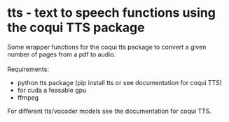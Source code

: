 # tts - text to speech functions using the coqui TTS package

Some wrapper functions for the coqui tts package to convert a given number of pages from a pdf to audio. 
<br><br>
Requirements: <br>
- python tts package (pip install tts or see documentation for coqui TTS)
- for cuda a feasable gpu
- ffmpeg

For different tts/vocoder models see the documentation for coqui TTS.
